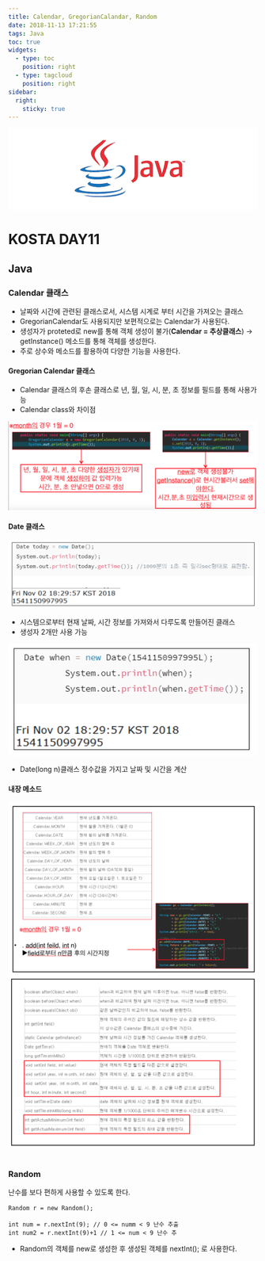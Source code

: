 ```yaml
---
title: Calendar, GregorianCalandar, Random
date: 2018-11-13 17:21:55
tags: Java
toc: true
widgets:
  - type: toc
    position: right
  - type: tagcloud
    position: right
sidebar:
  right:
    sticky: true
---
```

![Java](/images/javaimage.png)
# KOSTA DAY11
## Java
<!-- more -->
### Calendar 클래스
- 날짜와 시간에 관련된 클래스로서, 시스템 시계로 부터 시간을 가져오는 클래스
- GregorianCalendar도 사용되지만 보편적으로는 Calendar가 사용된다.
- 생성자가 proteted로 new를 통해 객체 생성이 불가(**Calendar = 추상클래스**) → getInstance() 메소드를 통해 객체를 생성한다. 
- 주로 상수와 메소드를 활용하여 다양한 기능을 사용한다.

#### Gregorian Calendar 클래스
- Calendar 클래스의 후손 클래스로 년, 월, 일, 시, 분, 초 정보를 필드를 통해 사용가능
- Calendar class와 차이점

![Java](/images/java/java11-01.png)

#### Date 클래스
![Java](/images/java/java11-02.png)
- 시스템으로부터 현재 날짜, 시간 정보를 가져와서 다루도록 만들어진 클래스 
- 생성자 2개만 사용 가능

![Java](/images/java/java11-03.png)
- Date(long n)클래스 정수값을 가지고 날짜 및 시간을 계산

#### 내장 메소드
![Java](/images/java/java11-04.png)
![Java](/images/java/java11-05.png)
<br><br>

### Random
난수를 보다 편하게 사용할 수 있도록 한다.
```
Random r = new Random();

int num = r.nextInt(9); // 0 <= numm < 9 난수 추출
int num2 = r.nextInt(9)+1 // 1 <= num < 9 난수 추
```
- Random의 객체를 new로 생성한 후 생성된 객체를 nextInt(); 로 사용한다.
<br><br>




